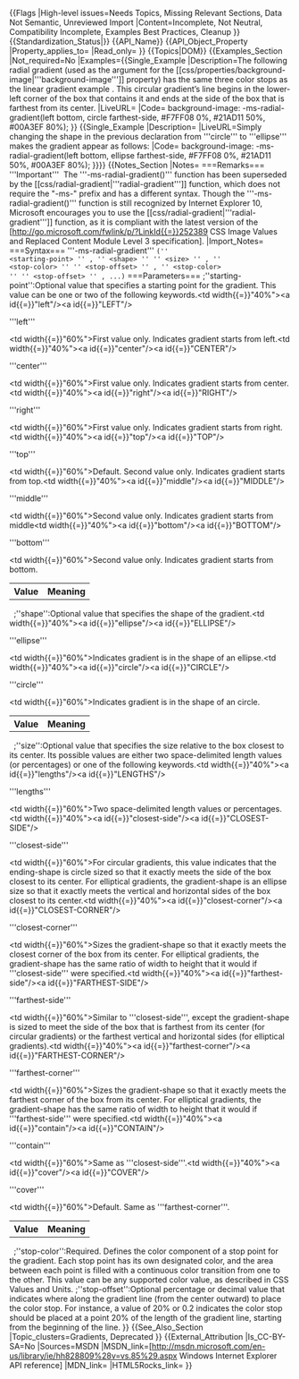 {{Flags
|High-level issues=Needs Topics, Missing Relevant Sections, Data Not Semantic, Unreviewed Import
|Content=Incomplete, Not Neutral, Compatibility Incomplete, Examples Best Practices, Cleanup
}}
{{Standardization_Status|}}
{{API_Name}}
{{API_Object_Property
|Property_applies_to=
|Read_only=
}}
{{Topics|DOM}}
{{Examples_Section
|Not_required=No
|Examples={{Single_Example
|Description=The following radial gradient (used as the argument for the [[css/properties/background-image|'''background-image''']] property) has the same three color stops as the linear gradient example  . This circular gradient’s line begins in the lower-left corner of the box that contains it and ends at the side of the box that is farthest from its center.
|LiveURL=
|Code=
background-image: -ms-radial-gradient(left bottom, circle farthest-side, #F7FF08 0%, #21AD11 50%, #00A3EF 80%);
}}
{{Single_Example
|Description=
|LiveURL=Simply changing the shape in the previous declaration from '''circle''' to '''ellipse''' makes the gradient appear as follows:
|Code=
background-image: -ms-radial-gradient(left bottom, ellipse farthest-side, #F7FF08 0%, #21AD11 50%, #00A3EF 80%);
}}}}
{{Notes_Section
|Notes=
===Remarks===
'''Important'''  The '''-ms-radial-gradient()''' function has been superseded by the [[css/radial-gradient|'''radial-gradient''']] function, which does not require the "-ms-" prefix and has a different syntax. Though the '''-ms-radial-gradient()''' function is still recognized by Internet Explorer 10, Microsoft encourages you to use the [[css/radial-gradient|'''radial-gradient''']] function, as it is compliant with the latest version of the [http://go.microsoft.com/fwlink/p/?LinkId{{=}}252389 CSS Image Values and Replaced Content Module Level 3 specification].
|Import_Notes=
===Syntax===
'''-ms-radial-gradient'''
<code>(''
&lt;starting-point&gt;
'' ,  ''
&lt;shape&gt;
'' ''
&lt;size&gt;
'' ,  ''
&lt;stop-color&gt;
'' ''
&lt;stop-offset&gt;
'' ,  ''
&lt;stop-color&gt;
'' ''
&lt;stop-offset&gt;
'' , ...)</code>
===Parameters===
;''starting-point'':Optional value that specifies a starting point for the gradient. This value can be one or two of the following keywords.<table><tr><th>Value</th><th>Meaning</th></tr><tr><td width{{=}}"40%"><a id{{=}}"left"/><a id{{=}}"LEFT"/><dl><dt>'''left'''</dt></dl></td><td width{{=}}"60%">First value only. Indicates gradient starts from left.</td></tr><tr><td width{{=}}"40%"><a id{{=}}"center"/><a id{{=}}"CENTER"/><dl><dt>'''center'''</dt></dl></td><td width{{=}}"60%">First value only. Indicates gradient starts from center.</td></tr><tr><td width{{=}}"40%"><a id{{=}}"right"/><a id{{=}}"RIGHT"/><dl><dt>'''right'''</dt></dl></td><td width{{=}}"60%">First value only. Indicates gradient starts from right.</td></tr><tr><td width{{=}}"40%"><a id{{=}}"top"/><a id{{=}}"TOP"/><dl><dt>'''top'''</dt></dl></td><td width{{=}}"60%">Default. Second value only. Indicates gradient starts from top.</td></tr><tr><td width{{=}}"40%"><a id{{=}}"middle"/><a id{{=}}"MIDDLE"/><dl><dt>'''middle'''</dt></dl></td><td width{{=}}"60%">Second value only. Indicates gradient starts from middle</td></tr><tr><td width{{=}}"40%"><a id{{=}}"bottom"/><a id{{=}}"BOTTOM"/><dl><dt>'''bottom'''</dt></dl></td><td width{{=}}"60%">Second value only. Indicates gradient starts from bottom.</td></tr></table> 
;''shape'':Optional value that specifies the shape of the gradient.<table><tr><th>Value</th><th>Meaning</th></tr><tr><td width{{=}}"40%"><a id{{=}}"ellipse"/><a id{{=}}"ELLIPSE"/><dl><dt>'''ellipse'''</dt></dl></td><td width{{=}}"60%">Indicates gradient is in the shape of an ellipse.</td></tr><tr><td width{{=}}"40%"><a id{{=}}"circle"/><a id{{=}}"CIRCLE"/><dl><dt>'''circle'''</dt></dl></td><td width{{=}}"60%">Indicates gradient is in the shape of an circle.</td></tr></table> 
;''size'':Optional value that specifies the size relative to the box closest to its center. Its possible values are either two space-delimited length values (or percentages) or one of the following keywords.<table><tr><th>Value</th><th>Meaning</th></tr><tr><td width{{=}}"40%"><a id{{=}}"lengths"/><a id{{=}}"LENGTHS"/><dl><dt>'''lengths'''</dt></dl></td><td width{{=}}"60%">Two space-delimited length values or percentages.</td></tr><tr><td width{{=}}"40%"><a id{{=}}"closest-side"/><a id{{=}}"CLOSEST-SIDE"/><dl><dt>'''closest-side'''</dt></dl></td><td width{{=}}"60%">For circular gradients, this value indicates that the ending-shape is circle sized so that it exactly meets the side of the box closest to its center. For elliptical gradients, the gradient-shape is an ellipse size so that it exactly meets the vertical and horizontal sides of the box closest to its center.</td></tr><tr><td width{{=}}"40%"><a id{{=}}"closest-corner"/><a id{{=}}"CLOSEST-CORNER"/><dl><dt>'''closest-corner'''</dt></dl></td><td width{{=}}"60%">Sizes the gradient-shape so that it exactly meets the closest corner of the box from its center. For elliptical gradients, the gradient-shape has the same ratio of width to height that it would if '''closest-side''' were specified.</td></tr><tr><td width{{=}}"40%"><a id{{=}}"farthest-side"/><a id{{=}}"FARTHEST-SIDE"/><dl><dt>'''farthest-side'''</dt></dl></td><td width{{=}}"60%">Similar to '''closest-side''', except the gradient-shape is sized to meet the side of the box that is farthest from its center (for circular gradients) or the farthest vertical and horizontal sides (for elliptical gradients).</td></tr><tr><td width{{=}}"40%"><a id{{=}}"farthest-corner"/><a id{{=}}"FARTHEST-CORNER"/><dl><dt>'''farthest-corner'''</dt></dl></td><td width{{=}}"60%">Sizes the gradient-shape so that it exactly meets the farthest corner of the box from its center. For elliptical gradients, the gradient-shape has the same ratio of width to height that it would if '''farthest-side''' were specified.</td></tr><tr><td width{{=}}"40%"><a id{{=}}"contain"/><a id{{=}}"CONTAIN"/><dl><dt>'''contain'''</dt></dl></td><td width{{=}}"60%">Same as '''closest-side'''.</td></tr><tr><td width{{=}}"40%"><a id{{=}}"cover"/><a id{{=}}"COVER"/><dl><dt>'''cover'''</dt></dl></td><td width{{=}}"60%">Default. Same as '''farthest-corner'''.</td></tr></table> 
;''stop-color'':Required. Defines the color component of a stop point for the gradient. Each stop point has its own designated color, and the area between each point is filled with a continuous color transition from one to the other. This value can be any supported color value, as described in CSS Values and Units.
;''stop-offset'':Optional percentage or decimal value that indicates where along the gradient line (from the center outward) to place the color stop. For instance, a value of 20% or 0.2 indicates the color stop should be placed at a point 20% of the length of the gradient line, starting from the beginning of the line.
}}
{{See_Also_Section
|Topic_clusters=Gradients, Deprecated
}}
{{External_Attribution
|Is_CC-BY-SA=No
|Sources=MSDN
|MSDN_link=[http://msdn.microsoft.com/en-us/library/ie/hh828809%28v=vs.85%29.aspx Windows Internet Explorer API reference]
|MDN_link=
|HTML5Rocks_link=
}}